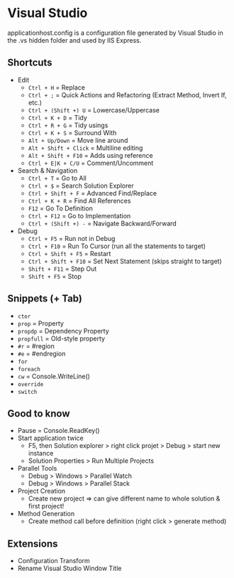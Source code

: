 # Visual Studio

applicationhost.config is a configuration file generated by Visual Studio in the .vs hidden folder and used by IIS Express.

## Shortcuts

* Edit
  * `Ctrl + H` = Replace
  * `Ctrl + ;` = Quick Actions and Refactoring (Extract Method, Invert If, etc.)
  * `Ctrl + (Shift +) U` = Lowercase/Uppercase
  * `Ctrl + K + D` = Tidy
  * `Ctrl + R + G` = Tidy usings
  * `Ctrl + K + S` = Surround With
  * `Alt + Up/Down` = Move line around
  * `Alt + Shift + Click` = Multiline editing
  * `Alt + Shift + F10` = Adds using reference
  * `Ctrl + E|K + C/U` = Comment/Uncomment
* Search & Navigation
  * `Ctrl + T` = Go to All
  * `Ctrl + $` = Search Solution Explorer
  * `Ctrl + Shift + F` = Advanced Find/Replace
  * `Ctrl + K + R` = Find All References
  * `F12` = Go To Definition
  * `Ctrl + F12` = Go to Implementation
  * `Ctrl + (Shift +) -` = Navigate Backward/Forward
* Debug
  * `Ctrl + F5` = Run not in Debug
  * `Ctrl + F10` = Run To Cursor (run all the statements to target)
  * `Ctrl + Shift + F5` = Restart
  * `Ctrl + Shift + F10` = Set Next Statement (skips straight to target)
  * `Shift + F11` = Step Out
  * `Shift + F5` = Stop

## Snippets (+ Tab)

* `ctor`
* `prop` = Property
* `propdp` = Dependency Property
* `propfull` = Old-style property
* `#r` = #region
* `#e` = #endregion
* `for`
* `foreach`
* `cw` = Console.WriteLine()
* `override`
* `switch`

## Good to know

* Pause = Console.ReadKey()
* Start application twice
  * F5, then  Solution explorer > right click projet > Debug > start new instance
  * Solution Properties > Run Multiple Projects
* Parallel Tools
  * Debug > Windows > Parallel Watch
  * Debug > Windows > Parallel Stack
* Project Creation
  * Create new project => can give different name to whole solution & first project!
* Method Generation
  * Create method call before definition (right click > generate method)

## Extensions

* Configuration Transform
* Rename Visual Studio Window Title
